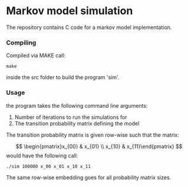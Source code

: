 # Markov model simulation

The repository contains C code for a markov model implementation. 


### Compiling 

Compiled via MAKE call:


```
make 
```

inside the src folder to build the program 'sim'. 


### Usage

the program takes the following command line arguments: 

1. Number of iterations to run the simulations for 
2. The transition probability matrix defining the model

The transition probability matrix is given row-wise such that the matrix: 

$$
\begin{pmatrix}x_{00} & x_{01} \\ x_{10} & x_{11}\end{pmatrix} 
$$
would have the following call:

```
./sim 100000 x_00 x_01 x_10 x_11
```

The same row-wise embedding goes for all probability matrix sizes.


